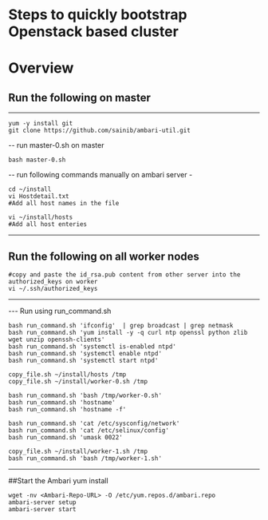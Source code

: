 # Steps to quickly bootstrap Openstack based cluster

# Overview 

## Run the following on master
------------------------------------------------
```
yum -y install git
git clone https://github.com/sainib/ambari-util.git
```
-- run master-0.sh on master 
```
bash master-0.sh
```

-- run following commands manually on ambari server - 
```
cd ~/install
vi Hostdetail.txt
#Add all host names in the file 

vi ~/install/hosts
#Add all host enteries 
```



------------------------------------------------
## Run the following on all worker nodes

```
#copy and paste the id_rsa.pub content from other server into the authorized_keys on worker
vi ~/.ssh/authorized_keys
```

------------------------------------------------


--- Run using run_command.sh 
```
bash run_command.sh 'ifconfig'  | grep broadcast | grep netmask
bash run_command.sh 'yum install -y -q curl ntp openssl python zlib wget unzip openssh-clients'
bash run_command.sh 'systemctl is-enabled ntpd'
bash run_command.sh 'systemctl enable ntpd'
bash run_command.sh 'systemctl start ntpd'

copy_file.sh ~/install/hosts /tmp
copy_file.sh ~/install/worker-0.sh /tmp

bash run_command.sh 'bash /tmp/worker-0.sh'
bash run_command.sh 'hostname'
bash run_command.sh 'hostname -f'
                        
bash run_command.sh 'cat /etc/sysconfig/network'
bash run_command.sh 'cat /etc/selinux/config'
bash run_command.sh 'umask 0022'

copy_file.sh ~/install/worker-1.sh /tmp
bash run_command.sh 'bash /tmp/worker-1.sh'
```

------------------------------------------------



##Start the Ambari yum install
```
wget -nv <Ambari-Repo-URL> -O /etc/yum.repos.d/ambari.repo
ambari-server setup
ambari-server start
```

